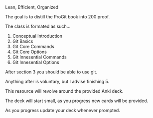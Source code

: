 Lean, Efficient, Organized 

The goal is to distill the ProGit book into 200 proof.

The class is formated as such...
1. Conceptual Introduction
2. Git Basics
3. Git Core Commands
4. Git Core Options
5. Git Innesential Commands
6. Git Innesential Options

After section 3 you should be able to use git.

Anything after is voluntary, but I advise finishing 5.

This resource will revolve around the provided Anki deck.

The deck will start small, as you progress new cards will be provided.

As you progress update your deck whenever prompted.
